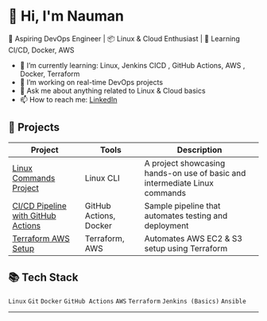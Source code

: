 # 👋 Hi, I'm Nauman

🎯 Aspiring DevOps Engineer | 📦 Linux & Cloud Enthusiast | 🚀 Learning CI/CD, Docker, AWS

- 🔧 I’m currently learning: Linux, Jenkins CICD , GitHub Actions, AWS , Docker, Terraform
- 🌱 I’m working on real-time DevOps projects
- 💬 Ask me about anything related to Linux & Cloud basics
- 📫 How to reach me: [LinkedIn](linkedin.com/in/hafiz-nauman-ahmad-nizami-a4a9a12b0)

## 🔨 Projects

| Project | Tools | Description |
|--------|-------|-------------|
| [Linux Commands Project](https://github.com/USERNAME/linux-cli-practice) | Linux CLI | A project showcasing hands-on use of basic and intermediate Linux commands |
| [CI/CD Pipeline with GitHub Actions](https://github.com/USERNAME/github-actions-cicd) | GitHub Actions, Docker | Sample pipeline that automates testing and deployment |
| [Terraform AWS Setup](https://github.com/USERNAME/aws-terraform) | Terraform, AWS | Automates AWS EC2 & S3 setup using Terraform |

## 📚 Tech Stack

`Linux` `Git` `Docker` `GitHub Actions` `AWS` `Terraform` `Jenkins (Basics)` `Ansible`

---
